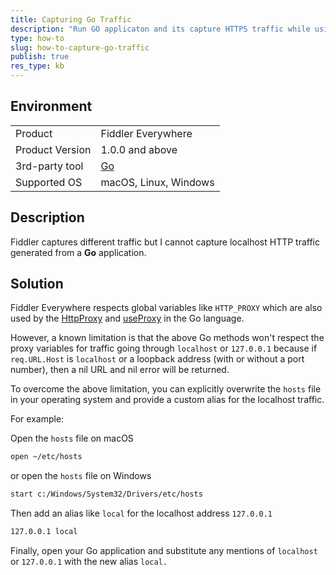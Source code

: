 ```yaml
---
title: Capturing Go Traffic
description: "Run GO applicaton and its capture HTTPS traffic while using the Fiddler Everywhere proxy debugging tool."
type: how-to
slug: how-to-capture-go-traffic
publish: true
res_type: kb
---
```


## Environment

|   |   |
|---|---|
| Product   |  Fiddler Everywhere  |
| Product Version | 1.0.0 and above  |
| 3rd-party tool | [Go](https://go.dev/) |
| Supported OS | macOS, Linux, Windows |

## Description

Fiddler captures different traffic but I cannot capture localhost HTTP traffic generated from a **Go** application.


## Solution


Fiddler Everywhere respects global variables like `HTTP_PROXY` which are also used by the [HttpProxy](https://pkg.go.dev/golang.org/x/net/http/httpproxy#Config.ProxyFunc) and [useProxy](https://github.com/golang/net/blob/c0dbc17a35534bf2e581d7a942408dc936316da4/http/httpproxy/proxy.go#L172) in the Go language.

However, a known limitation is that the above Go methods won't respect the proxy variables for traffic going through `localhost` or `127.0.0.1` because if `req.URL.Host` is `localhost` or a loopback address (with or without a port number), then a nil URL and nil error will be returned.

To overcome the above limitation, you can explicitly overwrite the `hosts` file in your operating system and provide a custom alias for the localhost traffic.

For example: 

Open the `hosts` file on macOS
```sh
open ~/etc/hosts
```

or open the `hosts` file on Windows
```sh
start c:/Windows/System32/Drivers/etc/hosts
```

Then add an alias like `local` for the localhost address `127.0.0.1`

```sh
127.0.0.1 local
```

Finally, open your Go application and substitute any mentions of `localhost` or `127.0.0.1` with the new alias `local.`


